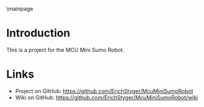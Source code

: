\mainpage
# Introduction
This is a project for the MCU Mini Sumo Robot.

# Links
- Project on GitHub: https://github.com/ErichStyger/McuMiniSumoRobot
- Wiki on GitHub: https://github.com/ErichStyger/McuMiniSumoRobot/wiki
